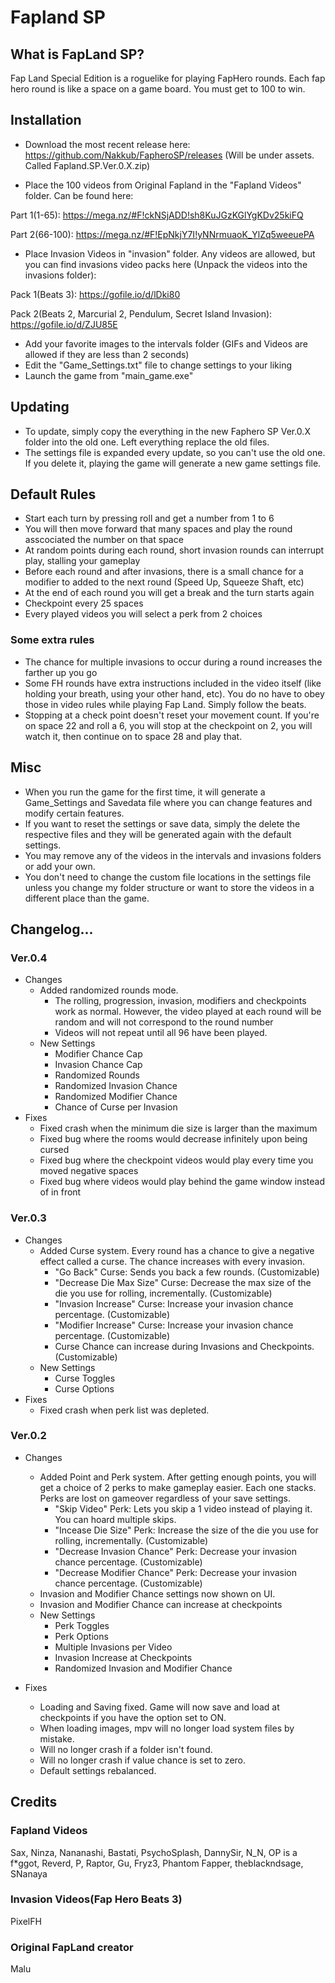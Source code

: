 # Fapland SP
## What is FapLand SP?
Fap Land Special Edition is a roguelike for playing FapHero rounds. 
Each fap hero round is like a space on a game board.
You must get to 100 to win.

## Installation
- Download the most recent release here: https://github.com/Nakkub/FapheroSP/releases (Will be under assets. Called Fapland.SP.Ver.0.X.zip)

- Place the 100 videos from Original Fapland in the "Fapland Videos" folder. Can be found here:

Part 1(1-65): https://mega.nz/#F!ckNSjADD!sh8KuJGzKGlYgKDv25kiFQ

Part 2(66-100): https://mega.nz/#F!EpNkjY7I!yNNrmuaoK_YlZq5weeuePA

- Place Invasion Videos in "invasion" folder. Any videos are allowed, but you can find invasions video packs here (Unpack the videos into the invasions folder):

Pack 1(Beats 3): https://gofile.io/d/lDki80

Pack 2(Beats 2, Marcurial 2, Pendulum, Secret Island Invasion): https://gofile.io/d/ZJU85E

- Add your favorite images to the intervals folder (GIFs and Videos are allowed if they are less than 2 seconds)
- Edit the "Game_Settings.txt" file to change settings to your liking
- Launch the game from "main_game.exe"

## Updating
- To update, simply copy the everything in the new Faphero SP Ver.0.X folder into the old one. Left everything replace the old files.
- The settings file is expanded every update, so you can't use the old one. If you delete it, playing the game will generate a new game settings file.

## Default Rules
- Start each turn by pressing roll and get a number from 1 to 6
- You will then move forward that many spaces and play the round asscociated the number on that space
- At random points during each round, short invasion rounds can interrupt play, stalling your gameplay
- Before each round and after invasions, there is a small chance for a modifier to added to the next round (Speed Up, Squeeze Shaft, etc)
- At the end of each round you will get a break and the turn starts again
- Checkpoint every 25 spaces
- Every played videos you will select a perk from 2 choices

### Some extra rules
- The chance for multiple invasions to occur during a round increases the farther up you go
- Some FH rounds have extra instructions included in the video itself (like holding your breath, using your other hand, etc). You do no have to obey those in video rules while playing Fap Land. Simply follow the beats. 
- Stopping at a check point doesn't reset your movement count. If you're on space 22 and roll a 6, you will stop at the checkpoint on 2, you will watch it, then continue on to space 28 and play that.

## Misc
- When you run the game for the first time, it will generate a Game_Settings and Savedata file where you can change features and modify certain features.
- If you want to reset the settings or save data, simply the delete the respective files and they will be generated again with the default settings.
- You may remove any of the videos in the intervals and invasions folders or add your own.
- You don't need to change the custom file locations in the settings file unless you change my folder structure or want to store the videos in a different place than the game.

## Changelog...
### Ver.0.4
- Changes
  - Added randomized rounds mode. 
    - The rolling, progression, invasion, modifiers and checkpoints work as normal. However, the video played at each round will be random and will not correspond to the round number
    - Videos will not repeat until all 96 have been played.
  - New Settings
    -  Modifier Chance Cap
    -  Invasion Chance Cap
    - Randomized Rounds
    - Randomized Invasion Chance
    - Randomized Modifier Chance
    - Chance of Curse per Invasion
- Fixes
  - Fixed crash when the minimum die size is larger than the maximum
  - Fixed bug where the rooms would decrease infinitely upon being cursed
  - Fixed bug where the checkpoint videos would play every time you moved negative spaces
  - Fixed bug where videos would play behind the game window instead of in front
### Ver.0.3
- Changes
  - Added Curse system. Every round has a chance to give a negative effect called a curse. The chance increases with every invasion.
    - "Go Back" Curse: Sends you back a few rounds. (Customizable)
    - "Decrease Die Max Size" Curse: Decrease the max size of the die you use for rolling, incrementally. (Customizable)
    - "Invasion Increase" Curse: Increase your invasion chance percentage. (Customizable)
    - "Modifier Increase" Curse: Increase your invasion chance percentage. (Customizable)
    - Curse Chance can increase during Invasions and Checkpoints. (Customizable)
  - New Settings
    -  Curse Toggles
    -  Curse Options
- Fixes
  - Fixed crash when perk list was depleted.
### Ver.0.2
- Changes
  - Added Point and Perk system. After getting enough points, you will get a choice of 2 perks to make gameplay easier. Each one stacks. Perks are lost on gameover regardless of your save settings.
    - "Skip Video" Perk: Lets you skip a 1 video instead of playing it. You can hoard multiple skips.
    - "Incease Die Size" Perk: Increase the size of the die you use for rolling, incrementally. (Customizable)
    - "Decrease Invasion Chance" Perk: Decrease your invasion chance percentage. (Customizable)
    - "Decrease Modifier Chance" Perk: Decrease your invasion chance percentage. (Customizable)
  - Invasion and Modifier Chance settings now shown on UI.
  - Invasion and Modifier Chance can increase at checkpoints
  - New Settings
    -  Perk Toggles
    -  Perk Options
    -  Multiple Invasions per Video
    -  Invasion Increase at Checkpoints
    -  Randomized Invasion and Modifier Chance
    
- Fixes
  - Loading and Saving fixed. Game will now save and load at checkpoints if you have the option set to ON.
  - When loading images, mpv will no longer load system files by mistake.
  - Will no longer crash if a folder isn't found.
  - Will no longer crash if value chance is set to zero.
  - Default settings rebalanced.

## Credits
### Fapland Videos
Sax, Ninza, Nananashi, Bastati, PsychoSplash, DannySir, N_N, OP is a f*ggot, Reverd, P, Raptor, Gu, Fryz3, Phantom Fapper, theblackndsage, SNanaya

### Invasion Videos(Fap Hero Beats 3)
PixelFH

### Original FapLand creator
Malu
